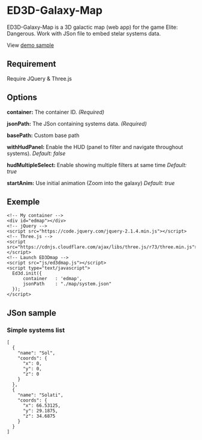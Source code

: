 # ED3D-Galaxy-Map
ED3D-Galaxy-Map is a 3D galactic map (web app) for the game Elite: Dangerous.
Work with JSon file to embed stelar systems data.

View [demo sample](http://en.ed-board.net/3Dgalnet/)

## Requirement
Require JQuery & Three.js

## Options
**container:** The container ID. *(Required)*

**jsonPath:** The JSon containing systems data. *(Required)*

**basePath:** Custom base path

**withHudPanel:** Enable the HUD (panel to filter and navigate throughout systems). *Default: false*

**hudMultipleSelect:** Enable showing multiple filters at same time *Default: true*

**startAnim:** Use initial animation (Zoom into the galaxy) *Default: true*

## Exemple
```
<!-- My container -->
<div id="edmap"></div>
<!-- jQuery -->
<script src="https://code.jquery.com/jquery-2.1.4.min.js"></script>
<!-- Three.js -->
<script src="https://cdnjs.cloudflare.com/ajax/libs/three.js/r73/three.min.js"></script>
<!-- Launch ED3Dmap -->
<script src="js/ed3dmap.js"></script>
<script type="text/javascript">
  Ed3d.init({
      container   : 'edmap',
      jsonPath    : "./map/system.json"
  });
</script>
```
## JSon sample
### Simple systems list
```
[
  {
    "name": "Sol",
    "coords": {
      "x": 0,
      "y": 0,
      "z": 0
    }
  },
  {
    "name": "Solati",
    "coords": {
      "x": 66.53125,
      "y": 29.1875,
      "z": 34.6875
    }
  }
]
```
